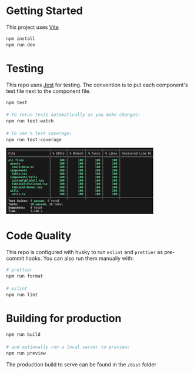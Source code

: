 # Getting Started

This project uses [Vite](https://vitejs.dev/)

```bash
npm install
npm run dev
```

# Testing

This repo uses [Jest](https://jestjs.io/) for testing. The convention is to put each component's test file next to the component file.

```bash
npm test

# To rerun tests automatically as you make changes:
npm run test:watch

# To see % test coverage:
npm run test:coverage
```

<img src="./src/assets/test-coverage.png"  width="400"/>

# Code Quality

This repo is configured with husky to run `eslint` and `prettier` as pre-commit hooks.
You can also run them manually with:

```bash
# prettier
npm run format

# eslint
npm run lint
```

# Building for production

```bash
npm run build

# and optionally run a local server to preview:
npm run preview
```

The production build to serve can be found in the `/dist` folder
